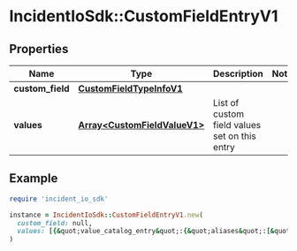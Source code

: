 # IncidentIoSdk::CustomFieldEntryV1

## Properties

| Name | Type | Description | Notes |
| ---- | ---- | ----------- | ----- |
| **custom_field** | [**CustomFieldTypeInfoV1**](CustomFieldTypeInfoV1.md) |  |  |
| **values** | [**Array&lt;CustomFieldValueV1&gt;**](CustomFieldValueV1.md) | List of custom field values set on this entry |  |

## Example

```ruby
require 'incident_io_sdk'

instance = IncidentIoSdk::CustomFieldEntryV1.new(
  custom_field: null,
  values: [{&quot;value_catalog_entry&quot;:{&quot;aliases&quot;:[&quot;lawrence@incident.io&quot;,&quot;lawrence&quot;],&quot;external_id&quot;:&quot;761722cd-d1d7-477b-ac7e-90f9e079dc33&quot;,&quot;id&quot;:&quot;01FCNDV6P870EA6S7TK1DSYDG0&quot;,&quot;name&quot;:&quot;Primary On-call&quot;},&quot;value_link&quot;:&quot;https://google.com/&quot;,&quot;value_numeric&quot;:&quot;123.456&quot;,&quot;value_option&quot;:{&quot;custom_field_id&quot;:&quot;01FCNDV6P870EA6S7TK1DSYDG0&quot;,&quot;id&quot;:&quot;01FCNDV6P870EA6S7TK1DSYDG0&quot;,&quot;sort_key&quot;:10,&quot;value&quot;:&quot;Product&quot;},&quot;value_text&quot;:&quot;This is my text field, I hope you like it&quot;}]
)
```

